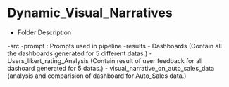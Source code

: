 # Dynamic_Visual_Narratives

* Folder Description

-src
-prompt 
    : Prompts used in pipeline
-results
    - Dashboards (Contain all the dashboards generated for 5 different datas.)
    - Users_likert_rating_Analysis (Contain result of user feedback for all dashoard generated for 5 datas.)
    - visual_narrative_on_auto_sales_data (analysis and comparision of dashboard for Auto_Sales data.) 
